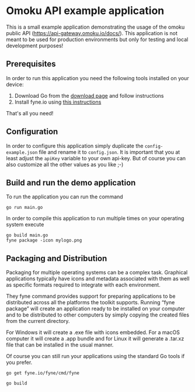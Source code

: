# Omoku API example application

This is a small example application demonstrating the usage of the omoku public API (https://api-gateway.omoku.io/docs/).
This application is not meant to be used for production environments but only for testing and local development purposes!

## Prerequisites

In order to run this application you need the following tools installed on your device:

1. Download Go from the [download page](https://golang.org/dl/) and follow instructions
2. Install fyne.io using [this instructions](https://fyne.io/develop/index)

That's all you need!

## Configuration

In order to configure this application simply duplicate the `config-example.json` file and rename it to `config.json`.
It is important that you at least adjust the `apiKey` variable to your own api-key.
But of course you can also customize all the other values as you like ;-)

## Build and run the demo application

To run the application you can run the command

    go run main.go

In order to compile this application to run multiple times on your operating system execute

    go build main.go
    fyne package -icon mylogo.png

## Packaging and Distribution

Packaging for multiple operating systems can be a complex task. Graphical applications typically have icons and metadata associated with them as well as specific formats required to integrate with each environment.

They fyne command provides support for preparing applications to be distributed across all the platforms the toolkit supports. Running “fyne package” will create an application ready to be installed on your computer and to be distributed to other computers by simply copying the created files from the current directory.

For Windows it will create a .exe file with icons embedded. For a macOS computer it will create a .app bundle and for Linux it will generate a .tar.xz file that can be installed in the usual manner.

Of course you can still run your applications using the standard Go tools if you prefer.

    go get fyne.io/fyne/cmd/fyne

    go build
